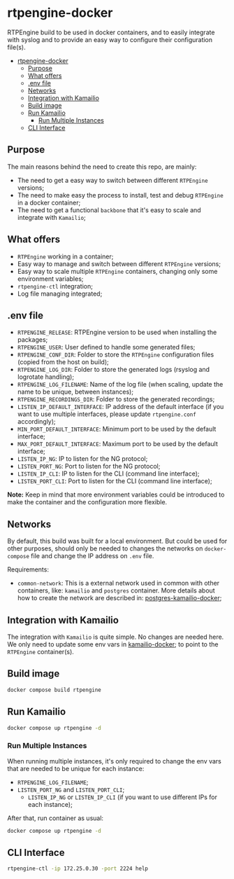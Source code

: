 # rtpengine-docker

RTPEngine build to be used in docker containers, and to easily integrate with syslog and to provide an easy way to configure their configuration file(s).

- [rtpengine-docker](#rtpengine-docker)
  - [Purpose](#purpose)
  - [What offers](#what-offers)
  - [.env file](#env-file)
  - [Networks](#networks)
  - [Integration with Kamailio](#integration-with-kamailio)
  - [Build image](#build-image)
  - [Run Kamailio](#run-kamailio)
    - [Run Multiple Instances](#run-multiple-instances)
  - [CLI Interface](#cli-interface)

## Purpose

The main reasons behind the need to create this repo, are mainly:

- The need to get a easy way to switch between different `RTPEngine` versions;
- The need to make easy the process to install, test and debug `RTPEngine` in a docker container;
- The need to get a functional `backbone` that it's easy to scale and integrate with `Kamailio`;

## What offers

- `RTPEngine` working in a container;
- Easy way to manage and switch between different `RTPEngine` versions;
- Easy way to scale multiple `RTPEngine` containers, changing only some environment variables;
- `rtpengine-ctl` integration;
- Log file managing integrated;

## .env file

- `RTPENGINE_RELEASE`: RTPEngine version to be used when installing the packages;
- `RTPENGINE_USER`: User defined to handle some generated files;
- `RTPENGINE_CONF_DIR`: Folder to store the `RTPEngine` configuration files (copied from the host on build);
- `RTPENGINE_LOG_DIR`: Folder to store the generated logs (rsyslog and logrotate handling);
- `RTPENGINE_LOG_FILENAME`: Name of the log file (when scaling, update the name to be unique, between instances);
- `RTPENGINE_RECORDINGS_DIR`: Folder to store the generated recordings;
- `LISTEN_IP_DEFAULT_INTERFACE`: IP address of the default interface (if you want to use multiple interfaces, please update `rtpengine.conf` accordingly);
- `MIN_PORT_DEFAULT_INTERFACE`: Minimum port to be used by the default interface;
- `MAX_PORT_DEFAULT_INTERFACE`: Maximum port to be used by the default interface;
- `LISTEN_IP_NG`: IP to listen for the NG protocol;
- `LISTEN_PORT_NG`: Port to listen for the NG protocol;
- `LISTEN_IP_CLI`: IP to listen for the CLI (command line interface);
- `LISTEN_PORT_CLI`: Port to listen for the CLI (command line interface);

**Note:** Keep in mind that more environment variables could be introduced to make the container and the configuration more flexible.

## Networks

By default, this build was built for a local environment. But could be used for other purposes, should only be needed to changes the networks on `docker-compose` file and change the IP address on `.env` file.

Requirements:

- `common-network`: This is a external network used in common with other containers, like: `kamailio` and `postgres` container. More details about how to create the network are described in: [postgres-kamailio-docker](https://github.com/bundasmanu/postgres-kamailio-docker);

## Integration with Kamailio

The integration with `Kamailio` is quite simple. No changes are needed here.
We only need to update some env vars in [kamailio-docker](https://github.com/bundasmanu/kamailio-docker); to point to the `RTPEngine` container(s).

## Build image

```sh
docker compose build rtpengine
```

## Run Kamailio

```sh
docker compose up rtpengine -d
```

### Run Multiple Instances

When running multiple instances, it's only required to change the env vars that are needed to be unique for each instance:

- `RTPENGINE_LOG_FILENAME`;
- `LISTEN_PORT_NG` and `LISTEN_PORT_CLI`;
  - `LISTEN_IP_NG` or `LISTEN_IP_CLI` (if you want to use different IPs for each instance);

After that, run container as usual:

```sh
docker compose up rtpengine -d
```

## CLI Interface

```sh
rtpengine-ctl -ip 172.25.0.30 -port 2224 help
```
